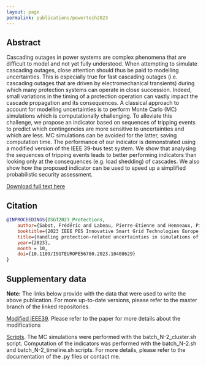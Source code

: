 ```yaml
---
layout: page
permalink: publications/powertech2023
---
```


## Abstract

Cascading outages in power systems are complex phenomena that are difficult to model and not yet fully understood. When attempting to simulate cascading outages, close attention should thus be paid to modelling uncertainties. This is especially true for fast cascading outages (i.e. cascading outages that are driven by electromechanical transients) during which many protection systems can operate in close succession. Indeed, small variations in the timing of a protection operation can vastly impact the cascade propagation and its consequences. A classical approach to account for modelling uncertainties is to perform Monte Carlo (MC) simulations which is computationally challenging. To alleviate this challenge, we propose an indicator based on sequences of tripping events to predict which contingencies are more sensitive to uncertainties and which are less. MC simulations can be avoided for the latter, saving computation time. The performance of our indicator is demonstrated using a modified version of the IEEE 39-bus test system. We show that analysing the sequences of tripping events leads to better performing indicators than looking only at the consequences (e.g. load shedding) of cascades. We also show how the proposed indicator can be used to speed up a simplified probabilistic security assessment.

[Download full text here](https://difusion.ulb.ac.be/vufind/Record/ULB-DIPOT:oai:dipot.ulb.ac.be:2013/368959/Holdings)

## Citation

```bibtex
@INPROCEEDINGS{ISGT2023_Protections,
    author={Sabot, Frédéric and Labeau, Pierre-Etienne and Henneaux, Pierre},
    booktitle={2023 IEEE PES Innovative Smart Grid Technologies Europe (ISGT EUROPE)},
    title={Handling protection-related uncertainties in simulations of fast cascading outages},
    year={2023},
    month = 10,
    doi={10.1109/ISGTEUROPE56780.2023.10408629}
}
```

## Supplementary data

**Note:** The links below provide with the data that were used to write the above publication. For more up-to-date versions, please refer to the master branch of the linked repositories.

[Modified IEEE39](https://github.com/FredericSabot/dynawo/tree/15_PowerTech2023/examples/DynaSwing/IEEE39/IEEE39_Fault). Please refer to the paper for more details about the modifications

[Scripts](https://github.com/FredericSabot/dynawo-algorithms/tree/4_PowerTech2023/Scripts/SecurityAssessment). The MC simulations were performed with the batch_N-2_cluster.sh script. Computation of the indicators was performed with the batch_N-2.sh and batch_N-2_timeline.sh scripts. For more details, please refer to the documentation of the .py files or contact me.

